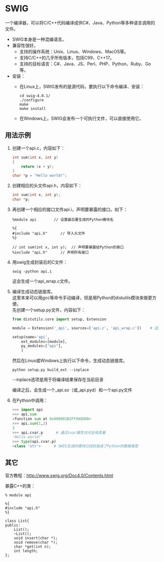 # SWIG

一个编译器，可以将C/C++代码编译成供C#、Java、Python等多种语言调用的文件。
- SWIG本身是一种混编语言。
- 兼容性很好。
  - 支持的操作系统：Unix、Linux、Windows、MacOS等。
  - 支持C/C++的几乎所有版本，包括C99、C++17。
  - 支持的目标语言：C#、Java、JS、Perl、PHP、Python、Ruby、Go等。
- 安装：
  - 在Linux上，SWIG发布的是源代码，要执行以下命令编译、安装：
  
      ```shell
      cd swig-4.0.1/
      ./configure
      make
      make install
      ```
  
  - 在Windows上，SWIG会发布一个可执行文件，可以直接使用它。

## 用法示例

1. 创建一个api.c，内容如下：

    ```C
    int sum(int x, int y)
    {
        return (x + y);
    }
    char *p = "Hello world!";
    ```

2. 创建相应的头文件api.h，内容如下：

    ```C
    int sum(int x, int y);
    char *p;
    ```

3. 再创建一个相应的接口文件api.i，声明要暴露的接口。如下：

    ```
    %module api        // 设置最后要生成的Python模块名

    %{
    #include "api.h"      // 导入头文件
    %}

    // int sum(int x, int y);  // 声明要暴露给Python的接口
    %include "api.h"      // 声明所有接口
    ```

4. 用swig生成封装后的C文件：

    ```
    swig -python api.i
    ```
    这会生成一个api_wrap.c文件。

5. 编译生成动态链接库。
    <br />这里本来可以用gcc等命令手动编译，但是用Python的distutils模块来做更方便。
    <br />先创建一个setup.py文件，内容如下：

    ```python
    from distutils.core import setup, Extension

    module = Extension('_api', sources=['api.c', 'api_wrap.c'])    # 这里要在模块名之前加上 _ 前缀

    setup(name='api',
        ext_modules=[module],
        py_modules=["api"],
        )
    ```

    然后在Linux或Windows上执行以下命令，生成动态链接库。

    ```
    python setup.py build_ext --inplace
    ```
    --inplace选项是用于将编译结果保存在当前目录

    编译之后，会生成一个_api.so（或_api.pyd）和一个api.py文件


6.  在Python中调用：

    ```python
    >>> import api
    >>> api.sum
    <function sum at 0x000001B2FF948D08>
    >>> api.sum(1,2)
    3
    >>> api.cvar.p      # 通过cvar属性访问全局变量
    'Hello world!'
    >>> type(api.cvar.p)
    <class 'str'>      # SWIG生成的模块已经封装成了Python的数据类型
    ```

## 其它

官方教程：<http://www.swig.org/Doc4.0/Contents.html>

暴露C++的类：

```
% module api

%{
#include "api.h"
%}

class List{
public:
    List();
    ~List();
    void insert(char *);
    void remove(char *);
    char *get(int n);
    int length;
};
```
